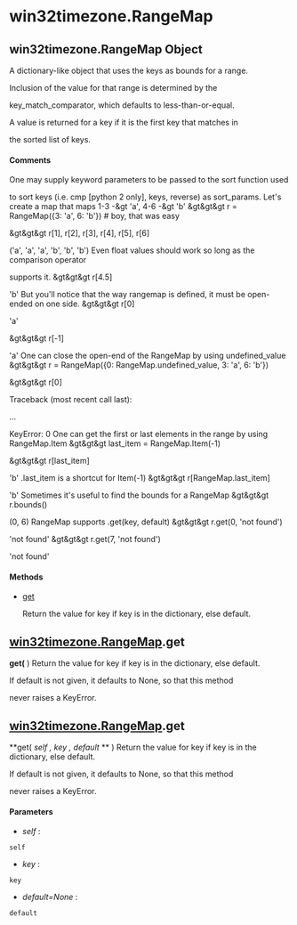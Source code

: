 # win32timezone.RangeMap

## win32timezone\.RangeMap Object

A dictionary-like object that uses the keys as bounds for a range\. 

Inclusion of the value for that range is determined by the 

key\_match\_comparator, which defaults to less-than-or-equal\. 

A value is returned for a key if it is the first key that matches in 

the sorted list of keys\.

#### Comments
One may supply keyword parameters to be passed to the sort function used 

to sort keys \(i\.e\. cmp \[python 2 only\], keys, reverse\) as sort\_params\.
Let's create a map that maps 1-3 -&gt 'a', 4-6 -&gt 'b'
&gt&gt&gt r \= RangeMap\(\{3: 'a', 6: 'b'\}\)  \# boy, that was easy

&gt&gt&gt r\[1\], r\[2\], r\[3\], r\[4\], r\[5\], r\[6\]

\('a', 'a', 'a', 'b', 'b', 'b'\)
Even float values should work so long as the comparison operator 

supports it\.
&gt&gt&gt r\[4\.5\]

'b'
But you'll notice that the way rangemap is defined, it must be open-ended on one side\.
&gt&gt&gt r\[0\]

'a'

&gt&gt&gt r\[-1\]

'a'
One can close the open-end of the RangeMap by using undefined\_value
&gt&gt&gt r \= RangeMap\(\{0: RangeMap\.undefined\_value, 3: 'a', 6: 'b'\}\)

&gt&gt&gt r\[0\]

Traceback \(most recent call last\):

\.\.\.

KeyError: 0
One can get the first or last elements in the range by using RangeMap\.Item
&gt&gt&gt last\_item \= RangeMap\.Item\(-1\)

&gt&gt&gt r\[last\_item\]

'b'
\.last\_item is a shortcut for Item\(-1\)
&gt&gt&gt r\[RangeMap\.last\_item\]

'b'
Sometimes it's useful to find the bounds for a RangeMap
&gt&gt&gt r\.bounds\(\)

\(0, 6\)
RangeMap supports \.get\(key, default\)
&gt&gt&gt r\.get\(0, 'not found'\)

'not found'
&gt&gt&gt r\.get\(7, 'not found'\)

'not found'

#### Methods


  - [get](win32timezone.RangeMap.md#win32timezone.rangemapget)

    Return the value for key if key is in the dictionary, else default\.&nbsp;

## [win32timezone\.RangeMap](#win32timezone.rangemap)\.get

 **get\(** \)
Return the value for key if key is in the dictionary, else default\. 

If default is not given, it defaults to None, so that this method 

never raises a KeyError\.

## [win32timezone\.RangeMap](#win32timezone.rangemap)\.get

 **get\( *self*  *, key*  *, default* ** \)
Return the value for key if key is in the dictionary, else default\. 

If default is not given, it defaults to None, so that this method 

never raises a KeyError\.

#### Parameters


  -  *self* :

    self

  -  *key* :

    key

  -  *default\=None* :

    default
